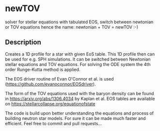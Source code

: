 # newTOV
solver for stellar equations with tabulated EOS, switch between newtonian or TOV equations 
hence the name: newtonian + TOV = newTOV :-)

## Description
Creates a 1D profile for a star with given EoS table. This 1D profile then can be used for e.g. SPH simulations.
It can be switched between Newtonian stellar equations and TOV equations. For solving the ODE system the 4th order Runge-Kutta method is applied.

The EOS driver routine of Evan O'Connor et al. is used (https://github.com/evanoconnor/EOSdriver).

The form of the TOV equations used with the baryon density can be found in https://arxiv.org/abs/1306.4034 by Kaplan et al.
EOS tables are available on https://stellarcollapse.org/equationofstate

The code is build upon better understanding the equations and process of building neutron star models. For sure it can be made much faster 
and efficient. Feel free to commit and pull requests...
